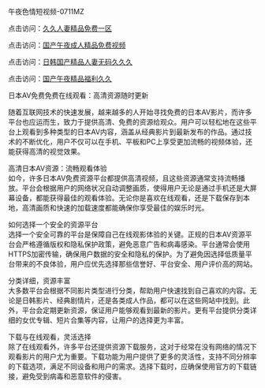午夜色情短视频-0711MZ  

点击访问：<a href="https://heiliaowzu4ur.pages.dev">久久人妻精品免费一区</a>  

点击访问：<a href="https://heiliaozj3tjd.pages.dev">国产午夜成人精品免费视频</a>  

点击访问：<a href="https://heiliaoe8ajia.pages.dev">日韩国产精品人妻无码久久久</a>  

点击访问：<a href="https://heiliaoxqkkct.pages.dev">国产午夜精品福利久久</a>  

日本AV免费免费在线观看：高清资源随时更新  

随着互联网技术的快速发展，越来越多的人开始寻找免费的日本AV影片，而许多平台也应运而生，致力于提供高清、免费的资源给观众。用户可以轻松地在这些平台上观看到多种类型的日本AV内容，涵盖从经典影片到最新发布的作品。通过技术的不断优化，用户不仅可以在手机、平板和PC上享受更加流畅的视频体验，还能获得高清的视觉效果。  

高清日本AV资源：流畅观看体验  
如今，许多日本AV免费资源平台都提供高清视频，且这些资源通常支持流畅播放。平台会根据用户的网络状况自动调整画质，使得用户无论是通过手机还是大屏幕设备，都能获得最佳的观看体验。无论你是喜欢在线观看，还是下载保存到本地，高清画质和快速的加载速度都能确保你享受最佳的娱乐时光。  

如何选择一个安全的资源平台  
选择一个安全可靠的平台是保障自己在线观影体验的关键。正规的日本AV资源平台会严格遵循版权和隐私保护政策，避免恶意广告和病毒感染。平台通常会使用HTTPS加密传输，确保用户数据的安全和隐私的保护。为了避免因选择低质量平台带来的不良体验，用户应优先选择那些信誉好、平台安全、用户评价高的网站。  

分类详细，资源丰富  
大多数平台会根据不同影片类型进行分类，帮助用户快速找到自己喜欢的内容。无论是日韩影片、经典剧情片，还是各类成人作品，都可以在这些网站中找到。此外，平台会定期更新资源，保证用户能够观看到最新的影片。更有平台提供分类详细的女优专辑、短片合集等内容，让用户的选择更为丰富。  

下载与在线观看，灵活选择  
除了在线观看外，许多平台还提供资源下载服务，这对于经常在没有网络的情况下观看影片的用户尤为重要。下载功能为用户提供了更多的灵活性，支持不同分辨率的下载选项，满足不同设备和用户的需求。选择下载时，应确保使用官方的下载链接，避免受到病毒和恶意软件的侵害。  


<span style="display:none;">[Canonical link]( https://github.com/gmz20250711/rbriben15)</span>
